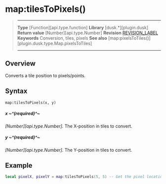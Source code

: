 # map:tilesToPixels()

> --------------------- ------------------------------------------------------------------------------------------
> __Type__              [Function][api.type.function]
> __Library__           [dusk.*][plugin.dusk]
> __Return value__      [Number][api.type.Number]
> __Revision__          [REVISION_LABEL](REVISION_URL)
> __Keywords__          Conversion, tiles, pixels
> __See also__          [map:pixelsToTiles()][plugin.dusk.type.Map.pixelsToTiles]
> --------------------- ------------------------------------------------------------------------------------------


## Overview

Converts a tile position to pixels/points.


## Syntax

	map:tilesToPixels(x, y)

##### x ~^(required)^~
_[Number][api.type.Number]._ The X-position in tiles to convert.

##### y ~^(required)^~
_[Number][api.type.Number]._ The Y-position in tiles to convert.


## Example

``````lua
local pixelX, pixelY = map:tilesToPixels(5, 5) -- Get the pixel location relative to the map of the tile at (5, 5)
``````

